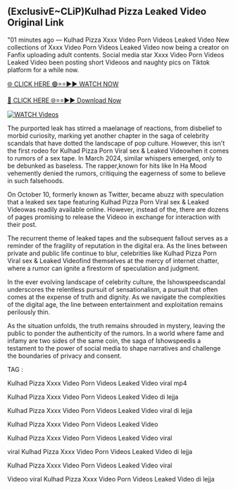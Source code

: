 ## (ExclusivE~CLiP)Kulhad Pizza Leaked Video Original Link



"01 minutes ago —  Kulhad Pizza Xxxx Video Porn Videos Leaked Video New collections of   Xxxx Video Porn Videos Leaked Video now being a creator on Fanfix uploading adult contents. Social media star   Xxxx Video Porn Videos Leaked Video been posting short Videoos and naughty pics on Tiktok platform for a while now.

[🌐 CLICK HERE 🟢==►► WATCH NOW](https://ultra-bulletin.blogspot.com/p/ultra-bulletin-25.html)

[🔴 CLICK HERE 🌐==►► Download Now](https://ultra-bulletin.blogspot.com/p/ultra-bulletin-25.html)

[![WATCH Videos](https://i.imgur.com/dJHk4Zq.gif)](https://ultra-bulletin.blogspot.com/p/ultra-bulletin-25.html)

The purported leak has stirred a maelanage of reactions, from disbelief to morbid curiosity, marking yet another chapter in the saga of celebrity scandals that have dotted the landscape of pop culture. However, this isn't the first rodeo for  Kulhad Pizza Porn Viral sex &  Leaked Videowhen it comes to rumors of a sex tape. In March 2024, similar whispers emerged, only to be debunked as baseless. The rapper,known  for hits like In Ha Mood vehemently denied the rumors, critiquing the eagerness of some to believe in such falsehoods.

On October 10, formerly known as Twitter, became abuzz with speculation that a leaked sex tape featuring  Kulhad Pizza Porn Viral sex &  Leaked Videowas readily available online. However, instead of the, there are dozens of pages promising to release the Videoo in exchange for interaction with their post.

The recurrent theme of leaked tapes and the subsequent fallout serves as a reminder of the fragility of reputation in the digital era. As the lines between private and public life continue to blur, celebrities like  Kulhad Pizza Porn Viral sex &  Leaked Videofind themselves at the mercy of internet chatter, where a rumor can ignite a firestorm of speculation and judgment.

In the ever evolving landscape of celebrity culture, the Ishowspeedscandal underscores the relentless pursuit of sensationalism, a pursuit that often comes at the expense of truth and dignity. As we navigate the complexities of the digital age, the line between entertainment and exploitation remains perilously thin.

As the situation unfolds, the truth remains shrouded in mystery, leaving the public to ponder the authenticity of the rumors. In a world where fame and infamy are two sides of the same coin, the saga of Ishowspeedis a testament to the power of social media to shape narratives and challenge the boundaries of privacy and consent.


TAG :

Kulhad Pizza Xxxx Video Porn Videos Leaked Video viral mp4

Kulhad Pizza Xxxx Video Porn Videos Leaked Video di lejja

Kulhad Pizza Xxxx Video Porn Videos Leaked Video viral di lejja

Kulhad Pizza Xxxx Video Porn Videos Leaked Video

Kulhad Pizza Xxxx Video Porn Videos Leaked Video viral

viral Kulhad Pizza Xxxx Video Porn Videos Leaked Video di lejja

Kulhad Pizza Xxxx Video Porn Videos Leaked Video viral

Videoo viral Kulhad Pizza Xxxx Video Porn Videos Leaked Video di lejja
